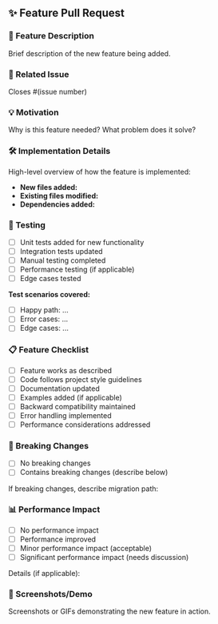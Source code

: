 ## ✨ Feature Pull Request

### 📝 Feature Description
Brief description of the new feature being added.

### 🔗 Related Issue
Closes #(issue number)

### 💡 Motivation
Why is this feature needed? What problem does it solve?

### 🛠️ Implementation Details
High-level overview of how the feature is implemented:

- **New files added:**
- **Existing files modified:**
- **Dependencies added:**

### 🧪 Testing
- [ ] Unit tests added for new functionality
- [ ] Integration tests updated
- [ ] Manual testing completed
- [ ] Performance testing (if applicable)
- [ ] Edge cases tested

**Test scenarios covered:**
- [ ] Happy path: ...
- [ ] Error cases: ...
- [ ] Edge cases: ...

### 📋 Feature Checklist
- [ ] Feature works as described
- [ ] Code follows project style guidelines
- [ ] Documentation updated
- [ ] Examples added (if applicable)
- [ ] Backward compatibility maintained
- [ ] Error handling implemented
- [ ] Performance considerations addressed

### 🔄 Breaking Changes
- [ ] No breaking changes
- [ ] Contains breaking changes (describe below)

If breaking changes, describe migration path:

### 📊 Performance Impact
- [ ] No performance impact
- [ ] Performance improved
- [ ] Minor performance impact (acceptable)
- [ ] Significant performance impact (needs discussion)

Details (if applicable):

### 📸 Screenshots/Demo
Screenshots or GIFs demonstrating the new feature in action.
